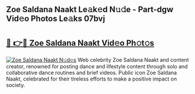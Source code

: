 ## Zoe Saldana Naakt Le𝚊k𝚎d N𝚞𝚍e - Part-dgw Vid𝚎o Photos Le𝚊ks 07bvj

# <h2><a href="http://fbatvu.evod.top/?m=Zoe+Saldana+Naakt">🔗 👉🔴 Zoe Saldana Naakt Vid𝚎o Ph𝚘t𝚘s</a></h2>

[![Zoe Saldana Naakt N𝚞d𝚎s](https://i.imgur.com/8V9OHl7.gif)](http://fbatvu.evod.top/?m=Zoe+Saldana+Naakt)
Web celebrity Zoe Saldana Naakt and content creator, renowned for posting dance and lifestyle content through solo and collaborative dance routines and brief videos. Public icon Zoe Saldana Naakt, celebrated for their tireless efforts to make a positive impact on society. 
